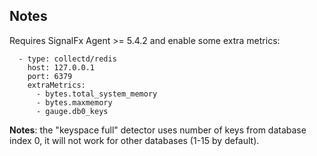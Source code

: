 ## Notes

Requires SignalFx Agent >= 5.4.2 and enable some extra metrics:

```
  - type: collectd/redis
    host: 127.0.0.1
    port: 6379
    extraMetrics:
      - bytes.total_system_memory
      - bytes.maxmemory
      - gauge.db0_keys
```

__Notes__: the "keyspace full" detector uses number of keys from database index 0, 
it will not work for other databases (1-15 by default).
